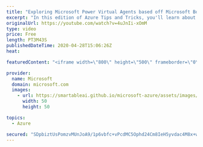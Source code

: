 ```yaml
---
title: "Exploring Microsoft Power Virtual Agents based off Microsoft Bot Framework | Azure Tips and Tricks"
excerpt: "In this edition of Azure Tips and Tricks, you'll learn about Microsoft Power Virtual Agents based off Microsoft Bot Framework.   For more tips and tricks, visit: http://azuredev.tips   Get started with 12 months of free services and $200 USD in credit. Create your free account today with Microsoft Azure:"
originalUrl: https://youtube.com/watch?v=4uJnIi-xOmM
type: video
price: Free
length: PT3M43S
publishedDateTime: 2020-04-28T15:06:26Z
heat: 

featuredContent: "<iframe width=\"800\" height=\"500\" frameborder=\"0\" src=\"https://www.youtube.com/embed/4uJnIi-xOmM\" allow=\"accelerometer; autoplay; encrypted-media; gyroscope; picture-in-picture\" allowfullscreen></iframe>"

provider:
  name: Microsoft
  domain: microsoft.com
  images:
    - url: https://smartableai.github.io/microsoft-azure/assets/images/organizations/microsoft.com-50x50.jpg
      width: 50
      height: 50

topics:
  - Azure

secured: "SDpbiztUsPomzvMUnJoA9/1p6vbfc+vPcdMC5Ophd24Cm8IeH5yvdac4M8x+w0azRAHJRI3d3vyFweMv7TXlLZe5oeUtzDl3mtuJJksofEmh64dMcBRbNTRlt55wz0zgT0o4YTSUR1P11ePGxtN+bbm3Wh8E0EtmaY2Dj8BWWXUw2WIKR3n0+4sNvoF9IMxY1jBYPYgE3A/wZRGFCEPkbGFeFPHfiunjbFvnGVuzp812Sjl3wOjQUOFgY0Hw3tUdQ2ml66001mQ5kL7Ne9fGet8+SNQaoIM9TrD+6Z68LJrQQBaufw53xDgIYkT1oMwFYZrvqGBci8uCiiSmFCnp+Htf5xSAQKIxmp5D2n9XasXX7uGRvxS3uyVXWFFgXLNfp4qT62oRMU5xPrf5TPjyeQ==;2HQ2mwA8V4kQjlSqkV2LHA=="
---
```


